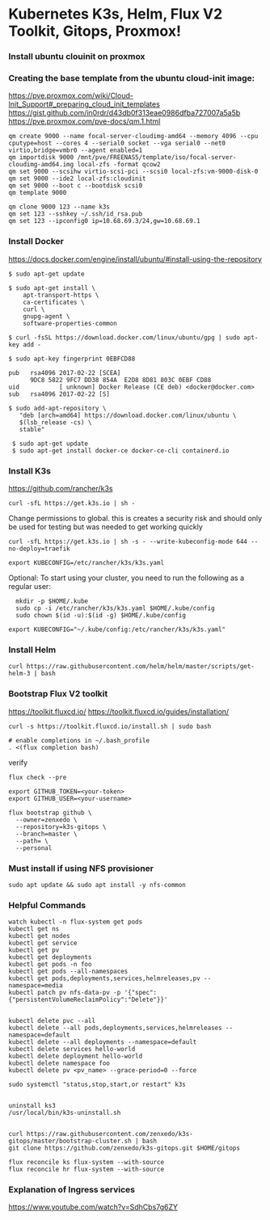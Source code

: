 # Kubernetes K3s, Helm, Flux V2 Toolkit, Gitops, Proxmox!

### Install ubuntu clouinit on proxmox

### Creating the base template from the ubuntu cloud-init image:
 https://pve.proxmox.com/wiki/Cloud-Init_Support#_preparing_cloud_init_templates
 https://gist.github.com/in0rdr/d43db0f313eae0986dfba727007a5a5b
 https://pve.proxmox.com/pve-docs/qm.1.html
```
qm create 9000 --name focal-server-cloudimg-amd64 --memory 4096 --cpu cputype=host --cores 4 --serial0 socket --vga serial0 --net0 virtio,bridge=vmbr0 --agent enabled=1
qm importdisk 9000 /mnt/pve/FREENAS5/template/iso/focal-server-cloudimg-amd64.img local-zfs -format qcow2
qm set 9000 --scsihw virtio-scsi-pci --scsi0 local-zfs:vm-9000-disk-0
qm set 9000 --ide2 local-zfs:cloudinit
qm set 9000 --boot c --bootdisk scsi0
qm template 9000
```
```
qm clone 9000 123 --name k3s
qm set 123 --sshkey ~/.ssh/id_rsa.pub
qm set 123 --ipconfig0 ip=10.68.69.3/24,gw=10.68.69.1
```
### Install Docker 

https://docs.docker.com/engine/install/ubuntu/#install-using-the-repository

```
$ sudo apt-get update

$ sudo apt-get install \
    apt-transport-https \
    ca-certificates \
    curl \
    gnupg-agent \
    software-properties-common
```


```
$ curl -fsSL https://download.docker.com/linux/ubuntu/gpg | sudo apt-key add -
```

```
$ sudo apt-key fingerprint 0EBFCD88

pub   rsa4096 2017-02-22 [SCEA]
      9DC8 5822 9FC7 DD38 854A  E2D8 8D81 803C 0EBF CD88
uid           [ unknown] Docker Release (CE deb) <docker@docker.com>
sub   rsa4096 2017-02-22 [S]
```

```
$ sudo add-apt-repository \
   "deb [arch=amd64] https://download.docker.com/linux/ubuntu \
   $(lsb_release -cs) \
   stable"
```

```
 $ sudo apt-get update
 $ sudo apt-get install docker-ce docker-ce-cli containerd.io
```


### Install K3s
https://github.com/rancher/k3s
```
curl -sfL https://get.k3s.io | sh -
```
Change permissions to global. this is creates a security risk and should only be used for testing but was needed to get working quickly

```
curl -sfL https://get.k3s.io | sh -s - --write-kubeconfig-mode 644 --no-deploy=traefik
```
```
export KUBECONFIG=/etc/rancher/k3s/k3s.yaml
```
Optional: To start using your cluster, you need to run the following as a regular user:
```
  mkdir -p $HOME/.kube
  sudo cp -i /etc/rancher/k3s/k3s.yaml $HOME/.kube/config
  sudo chown $(id -u):$(id -g) $HOME/.kube/config

export KUBECONFIG="~/.kube/config:/etc/rancher/k3s/k3s.yaml"
```

### Install Helm
```
curl https://raw.githubusercontent.com/helm/helm/master/scripts/get-helm-3 | bash
```

### Bootstrap Flux V2 toolkit
https://toolkit.fluxcd.io/
https://toolkit.fluxcd.io/guides/installation/
```
curl -s https://toolkit.fluxcd.io/install.sh | sudo bash

# enable completions in ~/.bash_profile
. <(flux completion bash)
```
verify
```
flux check --pre
```
```
export GITHUB_TOKEN=<your-token>
export GITHUB_USER=<your-username>
```
```
flux bootstrap github \
  --owner=zenxedo \
  --repository=k3s-gitops \
  --branch=master \
  --path= \
  --personal
 ```
 ### Must install if using NFS provisioner
 ```
 sudo apt update && sudo apt install -y nfs-common
 ```

### Helpful Commands
```
watch kubectl -n flux-system get pods
kubectl get ns
kubectl get nodes
kubectl get service
kubectl get pv
kubectl get deployments
kubectl get pods -n foo
kubectl get pods --all-namespaces
kubectl get pods,deployments,services,helmreleases,pv --namespace=media
kubectl patch pv nfs-data-pv -p '{"spec":{"persistentVolumeReclaimPolicy":"Delete"}}'


kubectl delete pvc --all 
kubectl delete --all pods,deployments,services,helmreleases --namespace=default
kubectl delete --all deployments --namespace=default
kubectl delete services hello-world
kubectl delete deployment hello-world
kubectl delete namespace foo
kubectl delete pv <pv_name> --grace-period=0 --force

sudo systemctl "status,stop,start,or restart" k3s


uninstall ks3
/usr/local/bin/k3s-uninstall.sh


curl https://raw.githubusercontent.com/zenxedo/k3s-gitops/master/bootstrap-cluster.sh | bash
git clone https://github.com/zenxedo/k3s-gitops.git $HOME/gitops

flux reconcile ks flux-system --with-source
flux reconcile hr flux-system --with-source
```

### Explanation of Ingress services
https://www.youtube.com/watch?v=SdhCbs7g6ZY
